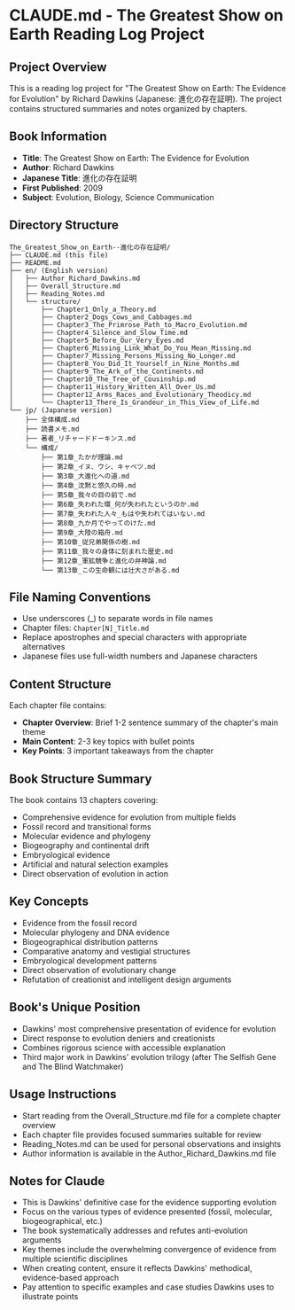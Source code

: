 # CLAUDE.md - The Greatest Show on Earth Reading Log Project

## Project Overview
This is a reading log project for "The Greatest Show on Earth: The Evidence for Evolution" by Richard Dawkins (Japanese: 進化の存在証明). The project contains structured summaries and notes organized by chapters.

## Book Information
- **Title**: The Greatest Show on Earth: The Evidence for Evolution
- **Author**: Richard Dawkins
- **Japanese Title**: 進化の存在証明
- **First Published**: 2009
- **Subject**: Evolution, Biology, Science Communication

## Directory Structure
```
The_Greatest_Show_on_Earth--進化の存在証明/
├── CLAUDE.md (this file)
├── README.md
├── en/ (English version)
│   ├── Author_Richard_Dawkins.md
│   ├── Overall_Structure.md
│   ├── Reading_Notes.md
│   └── structure/
│       ├── Chapter1_Only_a_Theory.md
│       ├── Chapter2_Dogs_Cows_and_Cabbages.md
│       ├── Chapter3_The_Primrose_Path_to_Macro_Evolution.md
│       ├── Chapter4_Silence_and_Slow_Time.md
│       ├── Chapter5_Before_Our_Very_Eyes.md
│       ├── Chapter6_Missing_Link_What_Do_You_Mean_Missing.md
│       ├── Chapter7_Missing_Persons_Missing_No_Longer.md
│       ├── Chapter8_You_Did_It_Yourself_in_Nine_Months.md
│       ├── Chapter9_The_Ark_of_the_Continents.md
│       ├── Chapter10_The_Tree_of_Cousinship.md
│       ├── Chapter11_History_Written_All_Over_Us.md
│       ├── Chapter12_Arms_Races_and_Evolutionary_Theodicy.md
│       └── Chapter13_There_Is_Grandeur_in_This_View_of_Life.md
└── jp/ (Japanese version)
    ├── 全体構成.md
    ├── 読書メモ.md
    ├── 著者_リチャードドーキンス.md
    └── 構成/
        ├── 第1章_たかが理論.md
        ├── 第2章_イヌ、ウシ、キャベツ.md
        ├── 第3章_大進化への道.md
        ├── 第4章_沈黙と悠久の時.md
        ├── 第5章_我々の目の前で.md
        ├── 第6章_失われた環_何が失われたというのか.md
        ├── 第7章_失われた人々_もはや失われてはいない.md
        ├── 第8章_九か月でやってのけた.md
        ├── 第9章_大陸の箱舟.md
        ├── 第10章_従兄弟関係の樹.md
        ├── 第11章_我々の身体に刻まれた歴史.md
        ├── 第12章_軍拡競争と進化の弁神論.md
        └── 第13章_この生命観には壮大さがある.md
```

## File Naming Conventions
- Use underscores (_) to separate words in file names
- Chapter files: `Chapter[N]_Title.md`
- Replace apostrophes and special characters with appropriate alternatives
- Japanese files use full-width numbers and Japanese characters

## Content Structure
Each chapter file contains:
- **Chapter Overview**: Brief 1-2 sentence summary of the chapter's main theme
- **Main Content**: 2-3 key topics with bullet points
- **Key Points**: 3 important takeaways from the chapter

## Book Structure Summary
The book contains 13 chapters covering:
- Comprehensive evidence for evolution from multiple fields
- Fossil record and transitional forms
- Molecular evidence and phylogeny
- Biogeography and continental drift
- Embryological evidence
- Artificial and natural selection examples
- Direct observation of evolution in action

## Key Concepts
- Evidence from the fossil record
- Molecular phylogeny and DNA evidence
- Biogeographical distribution patterns
- Comparative anatomy and vestigial structures
- Embryological development patterns
- Direct observation of evolutionary change
- Refutation of creationist and intelligent design arguments

## Book's Unique Position
- Dawkins' most comprehensive presentation of evidence for evolution
- Direct response to evolution deniers and creationists
- Combines rigorous science with accessible explanation
- Third major work in Dawkins' evolution trilogy (after The Selfish Gene and The Blind Watchmaker)

## Usage Instructions
- Start reading from the Overall_Structure.md file for a complete chapter overview
- Each chapter file provides focused summaries suitable for review
- Reading_Notes.md can be used for personal observations and insights
- Author information is available in the Author_Richard_Dawkins.md file

## Notes for Claude
- This is Dawkins' definitive case for the evidence supporting evolution
- Focus on the various types of evidence presented (fossil, molecular, biogeographical, etc.)
- The book systematically addresses and refutes anti-evolution arguments
- Key themes include the overwhelming convergence of evidence from multiple scientific disciplines
- When creating content, ensure it reflects Dawkins' methodical, evidence-based approach
- Pay attention to specific examples and case studies Dawkins uses to illustrate points